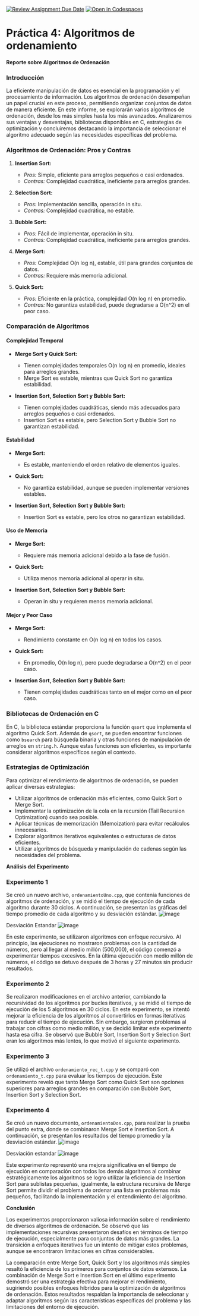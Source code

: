 [![Review Assignment Due Date](https://classroom.github.com/assets/deadline-readme-button-24ddc0f5d75046c5622901739e7c5dd533143b0c8e959d652212380cedb1ea36.svg)](https://classroom.github.com/a/ke8zCzPd)
[![Open in Codespaces](https://classroom.github.com/assets/launch-codespace-7f7980b617ed060a017424585567c406b6ee15c891e84e1186181d67ecf80aa0.svg)](https://classroom.github.com/open-in-codespaces?assignment_repo_id=13544078)
# Práctica 4: Algoritmos de ordenamiento
**Reporte sobre Algoritmos de Ordenación**

### Introducción

La eficiente manipulación de datos es esencial en la programación y el procesamiento de información. Los algoritmos de ordenación desempeñan un papel crucial en este proceso, permitiendo organizar conjuntos de datos de manera eficiente. En este informe, se explorarán varios algoritmos de ordenación, desde los más simples hasta los más avanzados. Analizaremos sus ventajas y desventajas, bibliotecas disponibles en C, estrategias de optimización y concluiremos destacando la importancia de seleccionar el algoritmo adecuado según las necesidades específicas del problema.

### Algoritmos de Ordenación: Pros y Contras

1. **Insertion Sort:**
   - *Pros:* Simple, eficiente para arreglos pequeños o casi ordenados.
   - *Contras:* Complejidad cuadrática, ineficiente para arreglos grandes.

2. **Selection Sort:**
   - *Pros:* Implementación sencilla, operación in situ.
   - *Contras:* Complejidad cuadrática, no estable.

3. **Bubble Sort:**
   - *Pros:* Fácil de implementar, operación in situ.
   - *Contras:* Complejidad cuadrática, ineficiente para arreglos grandes.

4. **Merge Sort:**
   - *Pros:* Complejidad O(n log n), estable, útil para grandes conjuntos de datos.
   - *Contras:* Requiere más memoria adicional.

5. **Quick Sort:**
   - *Pros:* Eficiente en la práctica, complejidad O(n log n) en promedio.
   - *Contras:* No garantiza estabilidad, puede degradarse a O(n^2) en el peor caso.

### Comparación de Algoritmos

#### Complejidad Temporal

- **Merge Sort y Quick Sort:**
  - Tienen complejidades temporales O(n log n) en promedio, ideales para arreglos grandes.
  - Merge Sort es estable, mientras que Quick Sort no garantiza estabilidad.

- **Insertion Sort, Selection Sort y Bubble Sort:**
  - Tienen complejidades cuadráticas, siendo más adecuados para arreglos pequeños o casi ordenados.
  - Insertion Sort es estable, pero Selection Sort y Bubble Sort no garantizan estabilidad.

#### Estabilidad

- **Merge Sort:**
  - Es estable, manteniendo el orden relativo de elementos iguales.

- **Quick Sort:**
  - No garantiza estabilidad, aunque se pueden implementar versiones estables.

- **Insertion Sort, Selection Sort y Bubble Sort:**
  - Insertion Sort es estable, pero los otros no garantizan estabilidad.

#### Uso de Memoria

- **Merge Sort:**
  - Requiere más memoria adicional debido a la fase de fusión.

- **Quick Sort:**
  - Utiliza menos memoria adicional al operar in situ.

- **Insertion Sort, Selection Sort y Bubble Sort:**
  - Operan in situ y requieren menos memoria adicional.

#### Mejor y Peor Caso

- **Merge Sort:**
  - Rendimiento constante en O(n log n) en todos los casos.

- **Quick Sort:**
  - En promedio, O(n log n), pero puede degradarse a O(n^2) en el peor caso.

- **Insertion Sort, Selection Sort y Bubble Sort:**
  - Tienen complejidades cuadráticas tanto en el mejor como en el peor caso.

### Bibliotecas de Ordenación en C

En C, la biblioteca estándar proporciona la función `qsort` que implementa el algoritmo Quick Sort. Además de `qsort`, se pueden encontrar funciones como `bsearch` para búsqueda binaria y otras funciones de manipulación de arreglos en `string.h`. Aunque estas funciones son eficientes, es importante considerar algoritmos específicos según el contexto.

### Estrategias de Optimización

Para optimizar el rendimiento de algoritmos de ordenación, se pueden aplicar diversas estrategias:
- Utilizar algoritmos de ordenación más eficientes, como Quick Sort o Merge Sort.
- Implementar la optimización de la cola en la recursión (Tail Recursion Optimization) cuando sea posible.
- Aplicar técnicas de memorización (Memoization) para evitar recálculos innecesarios.
- Explorar algoritmos iterativos equivalentes o estructuras de datos eficientes.
- Utilizar algoritmos de búsqueda y manipulación de cadenas según las necesidades del problema.

**Análisis del Experimento**

### Experimento 1

Se creó un nuevo archivo, `ordenamientoUno.cpp`, que contenía funciones de algoritmos de ordenación, y se midió el tiempo de ejecución de cada algoritmo durante 30 ciclos. A continuación, se presentan las gráficas del tiempo promedio de cada algoritmo y su desviación estándar.
![image](https://github.com/AGN-Teaching/practica-4-algoritmos-de-ordenamiento-brizavda/assets/141947806/a4a6b5fa-6db9-479d-ae91-5bcd8cb892ab)

Desviación Estandar
![image](https://github.com/AGN-Teaching/practica-4-algoritmos-de-ordenamiento-brizavda/assets/141947806/43fecc83-5043-4d90-b9ee-991180c8e544)

En este experimento, se utilizaron algoritmos con enfoque recursivo. Al principio, las ejecuciones no mostraron problemas con la cantidad de números, pero al llegar al medio millón (500,000), el código comenzó a experimentar tiempos excesivos. En la última ejecución con medio millón de números, el código se detuvo después de 3 horas y 27 minutos sin producir resultados.

### Experimento 2

Se realizaron modificaciones en el archivo anterior, cambiando la recursividad de los algoritmos por bucles iterativos, y se midió el tiempo de ejecución de los 5 algoritmos en 30 ciclos. 
En este experimento, se intentó mejorar la eficiencia de los algoritmos al convertirlos en formas iterativas para reducir el tiempo de ejecución. Sin embargo, surgieron problemas al trabajar con cifras como medio millón, y se decidió limitar este experimento hasta esa cifra. Se observó que Bubble Sort, Insertion Sort y Selection Sort eran los algoritmos más lentos, lo que motivó el siguiente experimento.

### Experimento 3

Se utilizó el archivo `ordenamiento_rec_t.cpp` y se comparó con `ordenamiento_t.cpp` para evaluar los tiempos de ejecución.
Este experimento reveló que tanto Merge Sort como Quick Sort son opciones superiores para arreglos grandes en comparación con Bubble Sort, Insertion Sort y Selection Sort.

### Experimento 4

Se creó un nuevo documento, `ordenamientoDos.cpp`, para realizar la prueba del punto extra, donde se combinaron Merge Sort e Insertion Sort. A continuación, se presentan los resultados del tiempo promedio y la desviación estándar.
![image](https://github.com/AGN-Teaching/practica-4-algoritmos-de-ordenamiento-brizavda/assets/141947806/8e09a51b-759d-448a-ad1f-c0e31afffd33)

Desviación estandar
![image](https://github.com/AGN-Teaching/practica-4-algoritmos-de-ordenamiento-brizavda/assets/141947806/16ea8fff-8d22-4760-9a2b-8da45624cd76)


Este experimento representó una mejora significativa en el tiempo de ejecución en comparación con todos los demás algoritmos al combinar estratégicamente los algoritmos se logro utilizar la eficiencia de Insertion Sort para sublistas pequeñas, igualmente, la estructura recursiva de Merge Sort permite dividir el problema de ordenar una lista en problemas más pequeños, facilitando la implementación y el entendimiento del algoritmo.

**Conclusión**

Los experimentos proporcionaron valiosa información sobre el rendimiento de diversos algoritmos de ordenación. Se observó que las implementaciones recursivas presentaron desafíos en términos de tiempo de ejecución, especialmente para conjuntos de datos más grandes. La transición a enfoques iterativos fue un intento de mitigar estos problemas, aunque se encontraron limitaciones en cifras considerables.

La comparación entre Merge Sort, Quick Sort y los algoritmos más simples resaltó la eficiencia de los primeros para conjuntos de datos extensos. La combinación de Merge Sort e Insertion Sort en el último experimento demostró ser una estrategia efectiva para mejorar el rendimiento, sugiriendo posibles enfoques híbridos para la optimización de algoritmos de ordenación. Estos resultados respaldan la importancia de seleccionar y adaptar algoritmos según las características específicas del problema y las limitaciones del entorno de ejecución.
